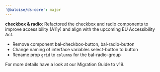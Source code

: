 ```yaml
---
'@baloise/ds-core': major
---
```


**checkbox & radio**: Refactored the checkbox and radio components to improve accessibility (A11y) and align with the upcoming EU Accessibility Act.

- Remove component bal-checkbox-button, bal-radio-button
- Change naming of interface variables select-button to button
- Rename prop `grid` to `columns` for the bal-radio-group 

For more details have a look at our Migration Guide to v19.
